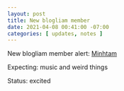 ```yaml
---
layout: post
title: New blogliam member
date: 2021-04-08 00:41:00 -07:00
categories: [ updates, notes ]
---
```


New blogliam member alert: [Minhtam](https://mi.blogliam.com/)

Expecting: music and weird things

Status: excited
